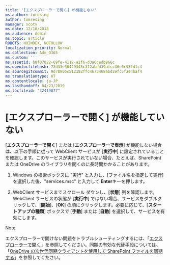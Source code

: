```yaml
---
title: '[エクスプローラーで開く] が機能しない'
ms.author: toresing
author: tomresing
manager: scotv
ms.date: 12/10/2018
ms.audience: Admin
ms.topic: article
ROBOTS: NOINDEX, NOFOLLOW
localization_priority: Normal
ms.collection: Adm_O365
ms.custom: ''
ms.assetid: b8f07022-69fe-4112-a2f6-d3a6cedb966c
ms.openlocfilehash: 73d33e50449345c312abdd39afcc36e0c95fd1c4
ms.sourcegitcommit: 9d78905c512192ffc4675468abd2efc5f2e4baf4
ms.translationtype: HT
ms.contentlocale: ja-JP
ms.lasthandoff: 04/23/2019
ms.locfileid: "32419877"
---
```

# <a name="open-with-explorer-isnt-working"></a>[エクスプローラーで開く] が機能していない

[**エクスプローラーで開く**] または [**エクスプローラーで表示**] が機能しない場合は、以下の手順に従って WebClient サービスが [**実行中**] に設定されていることを確認します。このサービスが実行されていない場合、たとえば、SharePoint または OneDrive のライブラリを開くのに長時間かかることがあります。 
  
1. Windows の検索ボックスに "実行" と入力し、[ファイル名を指定して実行] を選択した後、"services.msc" と入力して **Enter**キーを押します。
    
2. WebClient サービスまでスクロール ダウンし、[**状態**] 列を確認します。WebClient サービスの状態が [**実行中**] ではない場合、サービスをダブルクリックして、[**開始**]、[**OK**] の順にクリックします。必要に応じて、[**スタートアップの種類**] ボックスで [**手動**] または [**自動**] を選択して、サービスを有効にします。 
    
> [!NOTE]
> エクスプローラーで開けない問題をトラブルシューティングするには、「[エクスプローラーで開く](https://go.microsoft.com/fwlink/?linkid=871665)」を参照してください。同期の有効な代替手段については、「[OneDrive の次世代同期クライアントを使用して SharePoint ファイルを同期する](https://go.microsoft.com/fwlink/?linkid=871666)」を参照してください。 
  


